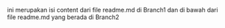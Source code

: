 ini merupakan isi content
dari file readme.md di Branch1
dan di bawah
dari file readme.md yang berada di Branch2